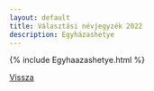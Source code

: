 ```yaml
---
layout: default
title: Választási névjegyzék 2022
description: Egyházashetye
---
```


{% include Egyhaazashetye.html %}

[Vissza](./)